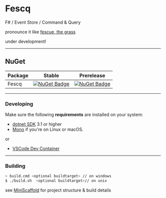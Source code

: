# Fescq

F# / Event Store / Command & Query

pronounce it like [fescue, the grass](https://aggieturf.tamu.edu/texas-turfgrasses/tall-fescue/)

under development!

---

## NuGet 

Package | Stable | Prerelease
--- | --- | ---
Fescq | [![NuGet Badge](https://buildstats.info/nuget/Fescq)](https://www.nuget.org/packages/Fescq/) | [![NuGet Badge](https://buildstats.info/nuget/Fescq?includePreReleases=true)](https://www.nuget.org/packages/Fescq/)

---

### Developing

Make sure the following **requirements** are installed on your system:

- [dotnet SDK](https://www.microsoft.com/net/download/core) 3.1 or higher
- [Mono](http://www.mono-project.com/) if you're on Linux or macOS.

or

- [VSCode Dev Container](https://code.visualstudio.com/docs/remote/containers)


---

### Building


```sh
> build.cmd <optional buildtarget> // on windows
$ ./build.sh  <optional buildtarget>// on unix
```

see [MiniScaffold](https://github.com/TheAngryByrd/MiniScaffold) for project structure & build details

